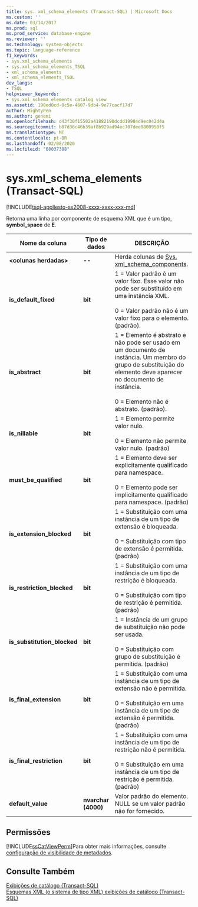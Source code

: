 ```yaml
---
title: sys. xml_schema_elements (Transact-SQL) | Microsoft Docs
ms.custom: ''
ms.date: 03/14/2017
ms.prod: sql
ms.prod_service: database-engine
ms.reviewer: ''
ms.technology: system-objects
ms.topic: language-reference
f1_keywords:
- sys.xml_schema_elements
- sys.xml_schema_elements_TSQL
- xml_schema_elements
- xml_schema_elements_TSQL
dev_langs:
- TSQL
helpviewer_keywords:
- sys.xml_schema_elements catalog view
ms.assetid: 190ed0cd-0c5e-4607-9db4-9e77cacf17d7
author: MightyPen
ms.author: genemi
ms.openlocfilehash: d43f30f15502a41882190dcdd19984d9ec042d4a
ms.sourcegitcommit: b87d36c46b39af8b929ad94ec707dee8800950f5
ms.translationtype: MT
ms.contentlocale: pt-BR
ms.lasthandoff: 02/08/2020
ms.locfileid: "68037388"
---
```

# <a name="sysxml_schema_elements-transact-sql"></a>sys.xml_schema_elements (Transact-SQL)
[!INCLUDE[tsql-appliesto-ss2008-xxxx-xxxx-xxx-md](../../includes/tsql-appliesto-ss2008-xxxx-xxxx-xxx-md.md)]

  Retorna uma linha por componente de esquema XML que é um tipo, **symbol_space** de **E**.  
  
|Nome da coluna|Tipo de dados|DESCRIÇÃO|  
|-----------------|---------------|-----------------|  
|**\<colunas herdadas>**|**--**|Herda colunas de [Sys. xml_schema_components](../../relational-databases/system-catalog-views/sys-xml-schema-components-transact-sql.md).|  
|**is_default_fixed**|**bit**|1 = Valor padrão é um valor fixo. Esse valor não pode ser substituído em uma instância XML.<br /><br /> 0 = Valor padrão não é um valor fixo para o elemento. (padrão).|  
|**is_abstract**|**bit**|1 = Elemento é abstrato e não pode ser usado em um documento de instância. Um membro do grupo de substituição do elemento deve aparecer no documento de instância.<br /><br /> 0 = Elemento não é abstrato. (padrão).|  
|**is_nillable**|**bit**|1 = Elemento permite valor nulo.<br /><br /> 0 = Elemento não permite valor nulo. (padrão)|  
|**must_be_qualified**|**bit**|1 = Elemento deve ser explicitamente qualificado para namespace.<br /><br /> 0 = Elemento pode ser implicitamente qualificado para namespace. (padrão)|  
|**is_extension_blocked**|**bit**|1 = Substituição com uma instância de um tipo de extensão é bloqueada.<br /><br /> 0 = Substituição com tipo de extensão é permitida. (padrão)|  
|**is_restriction_blocked**|**bit**|1 = Substituição com uma instância de um tipo de restrição é bloqueada.<br /><br /> 0 = Substituição com tipo de restrição é permitida. (padrão)|  
|**is_substitution_blocked**|**bit**|1 = Instância de um grupo de substituição não pode ser usada.<br /><br /> 0 = Substituição com grupo de substituição é permitida. (padrão)|  
|**is_final_extension**|**bit**|1 = Substituição com uma instância de um tipo de extensão não é permitida.<br /><br /> 0 = Substituição em uma instância de um tipo de extensão é permitida. (padrão)|  
|**is_final_restriction**|**bit**|1 = Substituição com uma instância de um tipo de restrição não é permitida.<br /><br /> 0 = Substituição em uma instância de um tipo de restrição é permitida. (padrão)|  
|**default_value**|**nvarchar (4000)**|Valor padrão do elemento. NULL se um valor padrão não for fornecido.|  
  
## <a name="permissions"></a>Permissões  
 [!INCLUDE[ssCatViewPerm](../../includes/sscatviewperm-md.md)]Para obter mais informações, consulte [configuração de visibilidade de metadados](../../relational-databases/security/metadata-visibility-configuration.md).  
  
## <a name="see-also"></a>Consulte Também  
 [Exibições de catálogo &#40;Transact-SQL&#41;](../../relational-databases/system-catalog-views/catalog-views-transact-sql.md)   
 [Esquemas XML &#40;o sistema de tipo XML&#41; exibições de catálogo &#40;Transact-SQL&#41;](../../relational-databases/system-catalog-views/xml-schemas-xml-type-system-catalog-views-transact-sql.md)  
  
  
